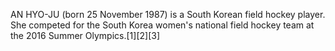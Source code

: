 AN HYO-JU (born 25 November 1987) is a South Korean field hockey player. She competed for the South Korea women's national field hockey team at the 2016 Summer Olympics.[1][2][3]
